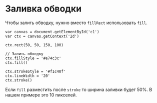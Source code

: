 # Заливка обводки
Чтобы залить обводку, нужно вместо `fillRect` использовать `fill`.

    var canvas = document.getElementById('c1')
    var ctx = canvas.getContext('2d')

    ctx.rect(50, 50, 150, 100)

    // Залить обводку
    ctx.fillStyle = '#e74c3c'
    ctx.fill()

    ctx.strokeStyle = '#f1c40f'
    ctx.lineWidth = '20'
    ctx.stroke()

Если `fill` разместить после `stroke` то ширина заливки будет 50%. В нашем примере это 10 пикселей.

